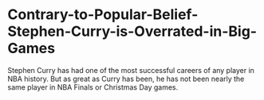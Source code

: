 # Contrary-to-Popular-Belief-Stephen-Curry-is-Overrated-in-Big-Games
Stephen Curry has had one of the most successful careers of any player in NBA history. But as great as Curry has been, he has not been nearly the same player in NBA Finals or Christmas Day games.
